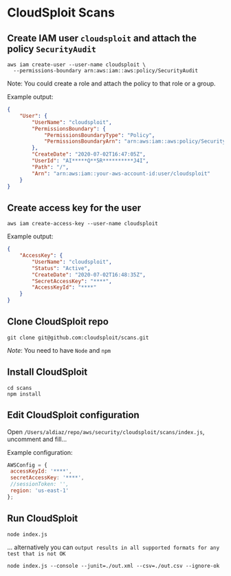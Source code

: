 # CloudSploit Scans

## Create IAM user `cloudsploit` and attach the policy `SecurityAudit`

```shell
aws iam create-user --user-name cloudsploit \
  --permissions-boundary arn:aws:iam::aws:policy/SecurityAudit
```

Note: You could create a role and attach the policy to that role or a group.

Example output:
```json
{
    "User": {
        "UserName": "cloudsploit", 
        "PermissionsBoundary": {
            "PermissionsBoundaryType": "Policy", 
            "PermissionsBoundaryArn": "arn:aws:iam::aws:policy/SecurityAudit"
        }, 
        "CreateDate": "2020-07-02T16:47:05Z", 
        "UserId": "AI*****Q**5R**********J4I", 
        "Path": "/", 
        "Arn": "arn:aws:iam::your-aws-account-id:user/cloudsploit"
    }
}
```

## Create access key for the user 

```shell
aws iam create-access-key --user-name cloudsploit
```

Example output:

```json
{
    "AccessKey": {
        "UserName": "cloudsploit", 
        "Status": "Active", 
        "CreateDate": "2020-07-02T16:48:35Z", 
        "SecretAccessKey": "****", 
        "AccessKeyId": "****"
    }
}
```

## Clone CloudSploit repo

```shell
git clone git@github.com:cloudsploit/scans.git
```

*Note*: You need to have `Node` and `npm`

## Install CloudSploit

```shell
cd scans
npm install
```

## Edit CloudSploit configuration 

Open `/Users/aldiaz/repo/aws/security/cloudsploit/scans/index.js`, uncomment and fill...

Example configuration:
```js
AWSConfig = {
 accessKeyId: '****',
 secretAccessKey: '****',
 //sessionToken: '',
 region: 'us-east-1'
};
```

## Run CloudSploit

```shell
node index.js
```
... alternatively you can `output results in all supported formats for any test that is not OK`

```shell
node index.js --console --junit=./out.xml --csv=./out.csv --ignore-ok
```